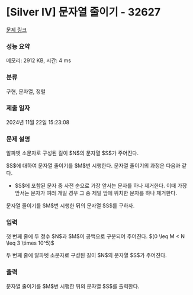 # [Silver IV] 문자열 줄이기 - 32627 

[문제 링크](https://www.acmicpc.net/problem/32627) 

### 성능 요약

메모리: 2912 KB, 시간: 4 ms

### 분류

구현, 문자열, 정렬

### 제출 일자

2024년 11월 22일 15:23:08

### 문제 설명

<p>알파벳 소문자로 구성된 길이 $N$의 문자열 $S$가 주어진다.</p>

<p>$S$에 대하여 문자열 줄이기를 $M$번 시행한다. 문자열 줄이기의 과정은 다음과 같다.</p>

<ul>
	<li>$S$에 포함된 문자 중 사전 순으로 가장 앞서는 문자를 하나 제거한다. 이때 가장 앞서는 문자가 여러 개일 경우 그 중 제일 앞에 위치한 문자를 하나 제거한다.</li>
</ul>

<p>문자열 줄이기를 $M$번 시행한 뒤의 문자열 $S$를 구하자.</p>

### 입력 

 <p>첫 번째 줄에 두 정수 $N$과 $M$이 공백으로 구분되어 주어진다. $(0 \leq M < N \leq 3 \times 10^5)$</p>

<p>두 번째 줄에 알파벳 소문자로 구성된 길이 $N$의 문자열 $S$가 주어진다.</p>

### 출력 

 <p>문자열 줄이기를 $M$번 시행한 뒤의 문자열 $S$를 출력한다.</p>

